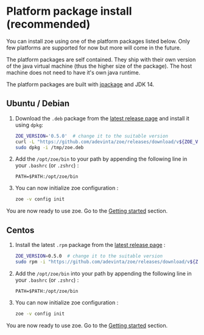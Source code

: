 # Platform package install (recommended)

You can install zoe using one of the platform packages listed below. Only few platforms are supported for now but more will come in the future. 

The platform packages are self contained. They ship with their own version of the java virtual machine (thus the higher size of the package). The host machine does not need to have it's own java runtime.

The platform packages are built with [jpackage](https://jdk.java.net/jpackage/) and JDK 14. 

## Ubuntu / Debian

1. Download the `.deb` package from the [latest release page](https://github.com/adevinta/zoe/releases/latest) and install it using `dpkg`:

    ```bash
    ZOE_VERSION='0.5.0'  # change it to the suitable version
    curl -L "https://github.com/adevinta/zoe/releases/download/v${ZOE_VERSION}/zoe_${ZOE_VERSION}-1_amd64.deb" -o /tmp/zoe.deb
    sudo dpkg -i /tmp/zoe.deb
    ```

2. Add the `/opt/zoe/bin` to your path by appending the following line in your `.bashrc` (or `.zshrc`) :

    ```
    PATH=$PATH:/opt/zoe/bin
    ```

3. You can now initialize zoe configuration :

    ```bash
    zoe -v config init
    ```

You are now ready to use zoe. Go to the [Getting started](../basics/overview.md) section.

## Centos

1. Install the latest `.rpm` package from the [latest release page](https://github.com/adevinta/zoe/releases/latest) :

    ```bash
    ZOE_VERSION=0.5.0  # change it to the suitable version
    sudo rpm -i "https://github.com/adevinta/zoe/releases/download/v${ZOE_VERSION}/zoe-${ZOE_VERSION}-1.x86_64.rpm"
    ```

2. Add the `/opt/zoe/bin` into your path by appending the following line in your `.bashrc` (or `.zshrc`) :

    ```
    PATH=$PATH:/opt/zoe/bin
    ```

3. You can now initialize zoe configuration :

    ```bash
    zoe -v config init
    ```

You are now ready to use zoe. Go to the [Getting started](../basics/overview.md) section.

